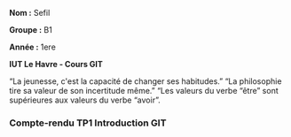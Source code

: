 **Nom :** Sefil


**Groupe :** B1

**Année :** 1ere

**IUT Le Havre - Cours GIT**

“La jeunesse, c'est la capacité de changer ses habitudes.”
“La philosophie tire sa valeur de son incertitude même.”
“Les valeurs du verbe “être” sont supérieures aux valeurs du verbe “avoir”.

### Compte-rendu TP1 Introduction GIT

